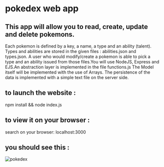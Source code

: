 # pokedex web app
## This app will allow you to read, create, update and delete pokemons.
Each pokemon is defined by a key, a name, a type and an ability (talent). Types and abilities are stored in the given files : abilities.json and types.json. A user who would modify/create a pokemon is able to pick a type and an ability issued from those files.You will use NodeJS, Express and EJS.An abstraction layer is implemented in the file functions.js The Model itself will be implemented with the use of Arrays. The persistence of the data is implemented with a simple text file on the server side.

## to launch the website :
npm install && node index.js

## to view it on your browser :
search on your browser: localhost:3000

## you should see this :
![pokedex](https://github.com/nmbock/pokedex/assets/86528002/65f0217d-ae1f-4ff6-b7bb-631c1387a088)

